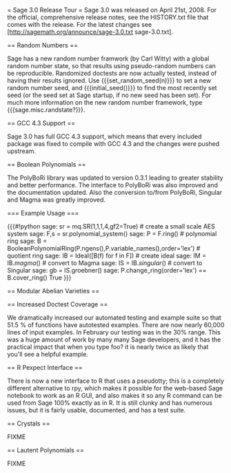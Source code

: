 = Sage 3.0 Release Tour =
Sage 3.0 was released on April 21st, 2008. For the official, comprehensive release notes, see the HISTORY.txt file that comes with the release. For the latest changes see [http://sagemath.org/announce/sage-3.0.txt sage-3.0.txt].

== Random Numbers ==

Sage has a new random number framwork (by Carl Witty) with a global random number state, so that results using pseudo-random numbers can be reproducible.  Randomized doctests are now actually tested, instead of having their results ignored.  Use {{{set_random_seed(n)}}} to set a new random number seed, and {{{initial_seed()}}} to find the most recently set seed (or the seed set at Sage startup, if no new seed has been set).  For much more information on the new random number framework, type {{{sage.misc.randstate?}}}.

== GCC 4.3 Support ==

Sage 3.0 has full GCC 4.3 support, which means that every included package was fixed to compile with GCC 4.3 and the changes were pushed upstream.

== Boolean Polynomials ==

The PolyBoRi library was updated to version 0.3.1 leading to greater stability and better performance. The interface to PolyBoRi was also improved and the documentation updated. Also the conversion to/from PolyBoRi, Singular and Magma was greatly improved.

=== Example Usage ===

{{{#!python
sage: sr = mq.SR(1,1,1,4,gf2=True) # create a small scale AES system
sage: F,s = sr.polynomial_system()
sage: P = F.ring() # polynomial ring
sage: B = BooleanPolynomialRing(P.ngens(),P.variable_names(),order='lex') # quotient ring
sage: IB = Ideal([B(f) for f in F]) # create ideal
sage: IM = IB._magma_() # convert to Magma
sage: IS = IB._singular_() # convert to Singular
sage: gb = IS.groebner() 
sage: P.change_ring(order='lex') == B.cover_ring()
True
}}}


== Modular Abelian Varieties ==


== Increased Doctest Coverage ==

We dramatically increased our automated testing and example suite so that 51.5 % of functions have autotested examples. There are now nearly 60,000 lines of input examples. In February our testing was in the 30% range. This was a huge amount of work by many many Sage developers, and it has the practical impact that when you type foo? it is nearly twice as likely that you'll see a helpful example.

== R Pexpect Interface ==

There is now a new interface to R that uses a pseudotty; this is a completely different alternative to rpy, which makes it possible for the web-based Sage notebook to work as an R GUI, and also makes it so any R command can be used from Sage 100% exactly as in R. It is still clunky and has numerous issues, but it is fairly usable, documented, and has a test suite.

== Crystals ==

FIXME

== Lautent Polynomials ==

FIXME
